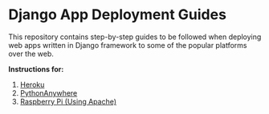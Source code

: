 # Django App Deployment Guides

This repository contains step-by-step guides to be followed when deploying web apps written in Django framework to some of the popular platforms over the web.

**Instructions for:**

1. [Heroku](/heroku)
2. [PythonAnywhere](/pythonanywhere)
3. [Raspberry Pi (Using Apache)](/raspberry-pi-apache)
